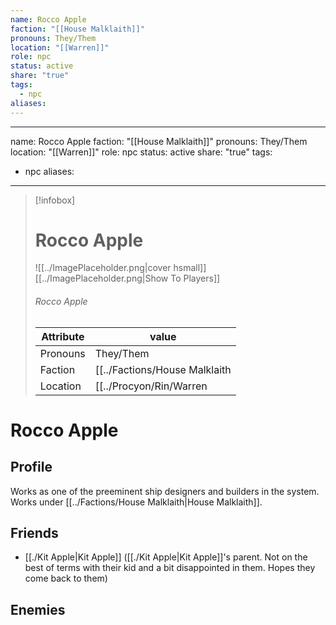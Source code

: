 ```yaml
---
name: Rocco Apple
faction: "[[House Malklaith]]"
pronouns: They/Them
location: "[[Warren]]"
role: npc
status: active
share: "true"
tags:
  - npc
aliases: 
---
```

---
name: Rocco Apple
faction: "[[House Malklaith]]"
pronouns: They/Them
location: "[[Warren]]"
role: npc
status: active
share: "true"
tags:
  - npc
aliases:
---


> [!infobox]
> # Rocco Apple
> ![[../ImagePlaceholder.png|cover hsmall]]
> [[../ImagePlaceholder.png|Show To Players]]
> ###### Rocco Apple
> Attribute |  value |
> ---|---|
> Pronouns | They/Them
> Faction | [[../Factions/House Malklaith|House Malklaith]]
> Location | [[../Procyon/Rin/Warren|Warren]] |


# Rocco Apple
## Profile
Works as one of the preeminent ship designers and builders in the system. Works under [[../Factions/House Malklaith|House Malklaith]].
## Friends
- [[./Kit Apple|Kit Apple]] ([[./Kit Apple|Kit Apple]]'s parent. Not on the best of terms with their kid and a bit disappointed in them. Hopes they come back to them)
## Enemies



